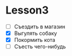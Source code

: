 # Lesson3

* [ ] Съездить в магазин
* [x] Выгулять собаку
* [x] Покормить кота
* [ ] Съесть чего-нибудь
